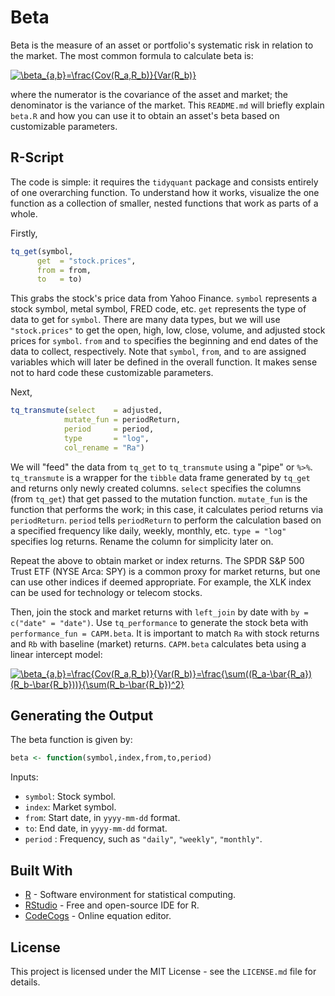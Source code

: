 # Beta
Beta is the measure of an asset or portfolio's systematic risk in relation to the market. The most common formula to calculate beta is:

<a href="https://www.codecogs.com/eqnedit.php?latex=\dpi{120}&space;\beta_{a,b}=\frac{Cov(R_a,R_b)}{Var(R_b)}" target="_blank"><img src="https://latex.codecogs.com/gif.latex?\dpi{120}&space;\beta_{a,b}=\frac{Cov(R_a,R_b)}{Var(R_b)}" title="\beta_{a,b}=\frac{Cov(R_a,R_b)}{Var(R_b)}" /></a>

where the numerator is the covariance of the asset and market; the denominator is the variance of the market. This `README.md` will briefly explain `beta.R` and how you can use it to obtain an asset's beta based on customizable parameters.

## R-Script
The code is simple: it requires the `tidyquant` package and consists entirely of one overarching function. To understand how it works, visualize the one function as a collection of smaller, nested functions that work as parts of a whole.

Firstly,
```r
tq_get(symbol,
      get  = "stock.prices",
      from = from,
      to   = to)
```
This grabs the stock's price data from Yahoo Finance. `symbol` represents a stock symbol, metal symbol, FRED code, etc. `get` represents the type of data to get for `symbol`. There are many data types, but we will use `"stock.prices"` to get the open, high, low, close, volume, and adjusted stock prices for `symbol`. `from` and `to` specifies the beginning and end dates of the data to collect, respectively. Note that `symbol`, `from`, and `to` are assigned variables which will later be defined in the overall function. It makes sense not to hard code these customizable parameters.

Next,
```r
tq_transmute(select    = adjusted, 
            mutate_fun = periodReturn, 
            period     = period, 
            type       = "log",
            col_rename = "Ra")
```
We will "feed" the data from `tq_get` to `tq_transmute` using a "pipe" or `%>%`. `tq_transmute` is a wrapper for the `tibble` data frame generated by `tq_get` and returns only newly created columns. `select` specifies the columns (from `tq_get`) that get passed to the mutation function. `mutate_fun` is the function that performs the work; in this case, it calculates period returns via `periodReturn`. `period` tells `periodReturn` to perform the calculation based on a specified frequency like daily, weekly, monthly, etc. `type = "log"` specifies log returns. Rename the column for simplicity later on.

Repeat the above to obtain market or index returns. The SPDR S&P 500 Trust ETF (NYSE Arca: SPY) is a common proxy for market returns, but one can use other indices if deemed appropriate. For example, the XLK index can be used for technology or telecom stocks.

Then, join the stock and market returns with `left_join` by date with `by = c("date" = "date")`. Use `tq_performance` to generate the stock beta with `performance_fun = CAPM.beta`. It is important to match `Ra` with stock returns and `Rb` with baseline (market) returns. `CAPM.beta` calculates beta using a linear intercept model:

<a href="https://www.codecogs.com/eqnedit.php?latex=\dpi{120}&space;\beta_{a,b}=\frac{Cov(R_a,R_b)}{Var(R_b)}=\frac{\sum((R_a-\bar{R_a})(R_b-\bar{R_b}))}{\sum(R_b-\bar{R_b})^2}" target="_blank"><img src="https://latex.codecogs.com/gif.latex?\dpi{120}&space;\beta_{a,b}=\frac{Cov(R_a,R_b)}{Var(R_b)}=\frac{\sum((R_a-\bar{R_a})(R_b-\bar{R_b}))}{\sum(R_b-\bar{R_b})^2}" title="\beta_{a,b}=\frac{Cov(R_a,R_b)}{Var(R_b)}=\frac{\sum((R_a-\bar{R_a})(R_b-\bar{R_b}))}{\sum(R_b-\bar{R_b})^2}" /></a>

## Generating the Output
The beta function is given by:
```r
beta <- function(symbol,index,from,to,period)
```
Inputs:
* `symbol`: Stock symbol.
* `index`: Market symbol.
* `from`: Start date, in `yyyy-mm-dd` format.
* `to`: End date, in `yyyy-mm-dd` format.
* `period` : Frequency, such as `"daily"`, `"weekly"`, `"monthly"`.

## Built With
* [R](https://www.r-project.org/) - Software environment for statistical computing.
* [RStudio](https://www.rstudio.com/) - Free and open-source IDE for R.
* [CodeCogs](https://www.codecogs.com/latex/eqneditor.php) - Online equation editor.

## License
This project is licensed under the MIT License - see the `LICENSE.md` file for details.
